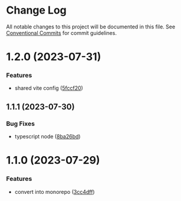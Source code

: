 # Change Log

All notable changes to this project will be documented in this file.
See [Conventional Commits](https://conventionalcommits.org) for commit guidelines.

# 1.2.0 (2023-07-31)


### Features

* shared vite config ([5fccf20](https://github.com/pedroapy/base-config/commit/5fccf204cd78d73c49ab82ec11cdf42ae072a924))





## 1.1.1 (2023-07-30)


### Bug Fixes

* typescript node ([8ba26bd](https://github.com/pedroapy/base-config/commit/8ba26bd5bd4259cd0d0223a3a66ae0882b344003))





# 1.1.0 (2023-07-29)


### Features

* convert into monorepo ([3cc4dff](https://github.com/pedroapy/base-config/commit/3cc4dff7a16975cce1bf0e2b26cdedd63632baf9))
